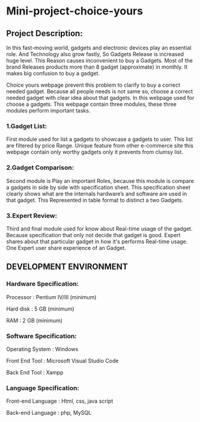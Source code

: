 # Mini-project-choice-yours

## Project Description: 
In this fast-moving world, gadgets and electronic devices play an essential role. And Technology also grow fastly, So Gadgets Release is increased huge level. This Reason causes inconvenient to buy a Gadgets. Most of the brand Releases products more than 8 gadget (approximate) in monthly. It makes big confusion to buy a gadget. 

Choice yours webpage prevent this problem to clarify to buy a correct needed gadget. Because all people needs is not same so, choose a correct needed gadget with clear idea about that gadgets. In this webpage used for choose a gadgets. This webpage contain three modules, these three modules perform important tasks. 

### 1.Gadget List:
First module used for list a gadgets to showcase a gadgets to user. This list are filtered by price Range. Unique feature from other e-commerce site this webpage contain only worthy gadgets only it prevents from clumsy list.

### 2.Gadget Comparison:
Second module is Play an important Roles, because this module is compare a gadgets in side by side with specification sheet. This specification sheet clearly shows what are the internals hardware’s and software are used in that gadget. This Represented in table format to distinct a two Gadgets.

### 3.Expert Review:
Third and final module used for know about Real-time usage of the gadget. Because specification that only not decide that gadget is good. Expert shares about that particular gadget in how it's performs Real-time usage. One Expert user share experience of  an Gadget.

## DEVELOPMENT ENVIRONMENT

### Hardware Specification:
Processor   		: Pentium IV/III (minimum)

Hard disk   		: 5 GB (minimum)

RAM        	   	: 2 GB (minimum)

### Software Specification:  
Operating System 	: Windows	

Front End Tool  	: Microsoft Visual Studio Code

Back End Tool   	: Xampp

### Language Specification:
Front-end Language	: Html, css, java script

Back-end Language   : php, MySQL
